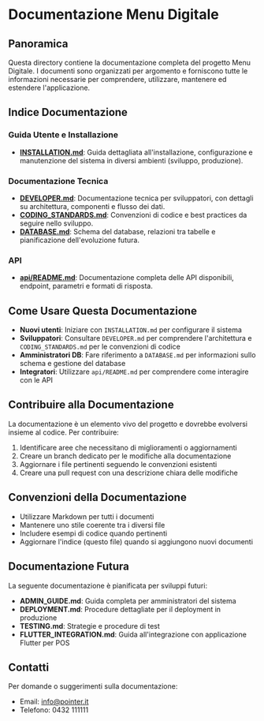 # Documentazione Menu Digitale

## Panoramica
Questa directory contiene la documentazione completa del progetto Menu Digitale. I documenti sono organizzati per argomento e forniscono tutte le informazioni necessarie per comprendere, utilizzare, mantenere ed estendere l'applicazione.

## Indice Documentazione

### Guida Utente e Installazione
- [**INSTALLATION.md**](INSTALLATION.md): Guida dettagliata all'installazione, configurazione e manutenzione del sistema in diversi ambienti (sviluppo, produzione).

### Documentazione Tecnica
- [**DEVELOPER.md**](DEVELOPER.md): Documentazione tecnica per sviluppatori, con dettagli su architettura, componenti e flusso dei dati.
- [**CODING_STANDARDS.md**](CODING_STANDARDS.md): Convenzioni di codice e best practices da seguire nello sviluppo.
- [**DATABASE.md**](DATABASE.md): Schema del database, relazioni tra tabelle e pianificazione dell'evoluzione futura.

### API
- [**api/README.md**](api/README.md): Documentazione completa delle API disponibili, endpoint, parametri e formati di risposta.

## Come Usare Questa Documentazione

- **Nuovi utenti**: Iniziare con `INSTALLATION.md` per configurare il sistema
- **Sviluppatori**: Consultare `DEVELOPER.md` per comprendere l'architettura e `CODING_STANDARDS.md` per le convenzioni di codice
- **Amministratori DB**: Fare riferimento a `DATABASE.md` per informazioni sullo schema e gestione del database
- **Integratori**: Utilizzare `api/README.md` per comprendere come interagire con le API

## Contribuire alla Documentazione

La documentazione è un elemento vivo del progetto e dovrebbe evolversi insieme al codice. Per contribuire:

1. Identificare aree che necessitano di miglioramenti o aggiornamenti
2. Creare un branch dedicato per le modifiche alla documentazione
3. Aggiornare i file pertinenti seguendo le convenzioni esistenti
4. Creare una pull request con una descrizione chiara delle modifiche

## Convenzioni della Documentazione

- Utilizzare Markdown per tutti i documenti
- Mantenere uno stile coerente tra i diversi file
- Includere esempi di codice quando pertinenti
- Aggiornare l'indice (questo file) quando si aggiungono nuovi documenti

## Documentazione Futura

La seguente documentazione è pianificata per sviluppi futuri:

- **ADMIN_GUIDE.md**: Guida completa per amministratori del sistema
- **DEPLOYMENT.md**: Procedure dettagliate per il deployment in produzione
- **TESTING.md**: Strategie e procedure di test
- **FLUTTER_INTEGRATION.md**: Guida all'integrazione con applicazione Flutter per POS

## Contatti

Per domande o suggerimenti sulla documentazione:
- Email: info@pointer.it
- Telefono: 0432 111111 